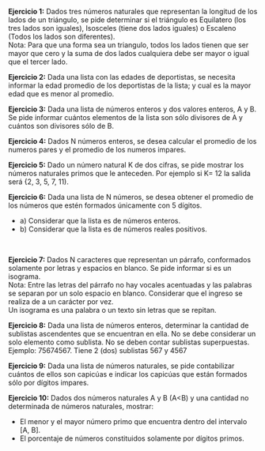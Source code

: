 <b>Ejercicio 1:</b> Dados tres números naturales que representan la longitud de los lados de un triángulo, se pide determinar si el triángulo es Equilatero (los tres lados son iguales), Isosceles (tiene dos lados iguales) o Escaleno (Todos los lados son diferentes).
<br>Nota: Para que una forma sea un triangulo, todos los lados tienen que ser mayor que cero y la suma de dos lados cualquiera debe ser mayor o igual que el tercer lado.
<br>

<b>Ejercicio 2:</b> Dada una lista con las edades de deportistas, se necesita informar la edad promedio de los deportistas de la lista; y cual es la mayor edad que es menor al promedio.
<br>

<b>Ejercicio 3:</b> Dada una lista de números enteros y dos valores enteros, A y B. Se pide informar cuántos elementos de la lista son sólo divisores de A y cuántos son divisores sólo de B.
<br>

<b>Ejercicio 4:</b> Dados N números enteros, se desea calcular el promedio de los numeros pares y el promedio de los numeros impares.
<br>

<b>Ejercicio 5:</b> Dado un número natural K de dos cifras, se pide mostrar los números naturales primos que le anteceden. Por ejemplo si K= 12 la salida será {2, 3, 5, 7, 11).
<br>

<b>Ejercicio 6:</b> Dada una lista de N números, se desea obtener el promedio de los números que estén formados únicamente con 5 dígitos.<br>
* a) Considerar que la lista es de números enteros.<br> 
* b) Considerar que la lista es de números reales positivos.
<br>

<b>Ejercicio 7:</b> Dados N caracteres que representan un párrafo, conformados solamente por letras y espacios
en blanco. Se pide informar si es un isograma.<br>
Nota: Entre las letras del párrafo no hay vocales acentuadas y las palabras se separan por un solo espacio
en blanco. Considerar que el ingreso se realiza de a un carácter por vez.<br>
Un isograma es una palabra o un texto sin letras que se repitan.
<br>

<b>Ejercicio 8:</b> Dada una lista de números enteros, determinar la cantidad de sublistas ascendentes que se
encuentran en ella. No se debe considerar un solo elemento como sublista. No se deben contar sublistas
superpuestas.<br>
Ejemplo: 75674567. Tiene 2 (dos) sublistas 567 y 4567
<br>

<b>Ejercicio 9:</b> Dada una lista de números naturales, se pide contabilizar cuántos de ellos son capicúas e
indicar los capicúas que están formados sólo por dígitos impares.
<br>

<b>Ejercicio 10:</b> Dados dos números naturales A y B (A<B) y una cantidad no determinada de números
naturales, mostrar:<br>
* El menor y el mayor número primo que encuentra dentro del intervalo [A, B].<br>
* El porcentaje de números constituidos solamente por dígitos primos.
